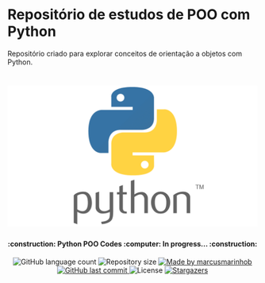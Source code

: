 # Repositório de estudos de POO com Python
Repositório criado para explorar conceitos de orientação a objetos com Python.

<h1 align="center">
    <img alt="Python Codes" title="#PythonCodes" src="./python-logo.png" width="600px" />
</h1>

<h4 align="center"> 
	:construction: Python POO Codes :computer: In progress... :construction:
</h4>
<p align="center">
  <img alt="GitHub language count" src="https://img.shields.io/github/languages/count/marcusmarinhob/dio-poo-com-python?color=306998">

  <img alt="Repository size" src="https://img.shields.io/github/repo-size/marcusmarinhob/dio-poo-com-python?color=FFD43B">
	
  <a href="https://www.linkedin.com/in/marcusmarinho/">
    <img alt="Made by marcusmarinhob" src="https://img.shields.io/badge/made%20by-marcusmarinhob-306998">
  </a>

  <a href="https://github.com/marcusmarinhob/dio-poo-com-python/commits/master">
    <img alt="GitHub last commit" src="https://img.shields.io/github/last-commit/marcusmarinhob/dio-poo-com-python?color=FFD43B">
  </a>

  <img alt="License" src="https://img.shields.io/badge/license-MIT-306998">
   <a href="https://github.com/marcusmarinhob/dio-poo-com-python/stargazers">
    <img alt="Stargazers" src="https://img.shields.io/github/stars/marcusmarinhob/dio-poo-com-python?style=social">
  </a>
</p>
